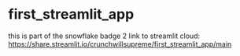 # first_streamlit_app
this is part of the snowflake badge 2
link to streamlit cloud: https://share.streamlit.io/crunchwillsupreme/first_streamlit_app/main
